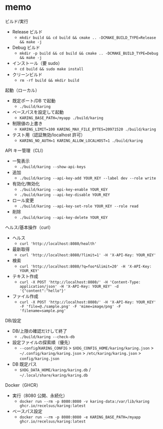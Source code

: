 # memo

ビルド/実行
- Release ビルド
  - `mkdir build && cd build && cmake .. -DCMAKE_BUILD_TYPE=Release && make -j`
- Debug ビルド
  - `mkdir -p build && cd build && cmake .. -DCMAKE_BUILD_TYPE=Debug && make -j`
- インストール（要 sudo）
  - `cd build && sudo make install`
- クリーンビルド
  - `rm -rf build && mkdir build`

起動（ローカル）
- 既定ポート/DB で起動
  - `./build/karing`
- ベースパスを設定して起動
  - `KARING_BASE_PATH=/myapp ./build/karing`
- 制限値の上書き
  - `KARING_LIMIT=100 KARING_MAX_FILE_BYTES=20971520 ./build/karing`
- テスト用（認証無効/localhost 許可）
  - `KARING_NO_AUTH=1 KARING_ALLOW_LOCALHOST=1 ./build/karing`

API キー管理（CLI）
- 一覧表示
  - `./build/karing --show-api-keys`
- 追加
  - `./build/karing --api-key-add YOUR_KEY --label dev --role write`
- 有効化/無効化
  - `./build/karing --api-key-enable YOUR_KEY`
  - `./build/karing --api-key-disable YOUR_KEY`
- ロール変更
  - `./build/karing --api-key-set-role YOUR_KEY --role read`
- 削除
  - `./build/karing --api-key-delete YOUR_KEY`

ヘルス/基本操作（curl）
- ヘルス
  - `curl 'http://localhost:8080/health'`
- 最新取得
  - `curl 'http://localhost:8080/?limit=1' -H 'X-API-Key: YOUR_KEY'`
- 検索
  - `curl 'http://localhost:8080/?q=foo*&limit=20' -H 'X-API-Key: YOUR_KEY'`
- テキスト作成
  - `curl -X POST 'http://localhost:8080/' -H 'Content-Type: application/json' -H 'X-API-Key: YOUR_KEY' -d '{"content":"hello"}'`
- ファイル作成
  - `curl -X POST 'http://localhost:8080/' -H 'X-API-Key: YOUR_KEY' -F 'file=@./sample.png' -F 'mime=image/png' -F 'filename=sample.png'`
  

DB/設定
- DB/上限の確認だけして終了
  - `./build/karing --check-db`
- 設定ファイルの探索順（優先）
  - `--config`/`KARING_CONFIG` > `$XDG_CONFIG_HOME/karing/karing.json` > `~/.config/karing/karing.json` > `/etc/karing/karing.json` > `config/karing.json`
- DB 既定パス
  - `$XDG_DATA_HOME/karing/karing.db` / `~/.local/share/karing/karing.db`

Docker（GHCR）
- 実行（8080 公開、永続化）
  - `docker run --rm -p 8080:8080 -v karing-data:/var/lib/karing ghcr.io/recelsus/karing:latest`
- ベースパス設定
  - `docker run --rm -p 8080:8080 -e KARING_BASE_PATH=/myapp ghcr.io/recelsus/karing:latest`
